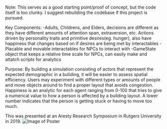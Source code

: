Note: 
This serves as a good starting point/proof of concept, but the code itself is too clunky. I suggest rebuilding the codebase if this project is pursued.

Key Components:
-Adults, Childrens, and Elders, decisions are different as they have different amounts of attention span, extraversion, etc. Actions driven by personality traits and primitive desires(eg. hunger), also have happiness that changes based on if desires are being met by interactables
-Placable and movable interactables for NPCs to interact with
-GameState object that keeps a relative time scale for NPCs, can easily make and attatch scripts for analytics

Purpose:
By building a simulation consisting of actors that represent the expected demographic in a buliding, it will be easier to assess spatial efficiency. Users may experiment with different types or amounts of people and move objects around to find a proper layout that avoids congestion. Happiness is an analytic for each agent ranging from 0-100 that tries to give a numerical value to how a person is affected by a building layout. A lower number indicates that the person is getting stuck or having to move too much.


This was presented at an Aresty Research Symposium in Rutgers University in 2019. 
![Image of Poster](https://i.ibb.co/PMK6b5V/Using-Computer-Simulations-to-Assess-Spatial-Efficiency-of-Architecture.jpg)




